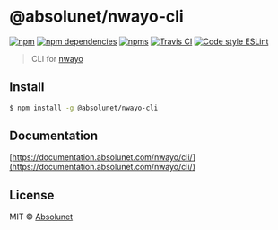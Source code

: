 # @absolunet/nwayo-cli

[![npm](https://img.shields.io/npm/v/@absolunet/nwayo-cli.svg)](https://www.npmjs.com/package/@absolunet/nwayo-cli)
[![npm dependencies](https://david-dm.org/absolunet/nwayo/status.svg?path=packages/cli)](https://david-dm.org/absolunet/nwayo?path=packages/cli)
[![npms](https://badges.npms.io/%40absolunet%2Fnwayo-cli.svg)](https://npms.io/search?q=%40absolunet%2Fnwayo-cli)
[![Travis CI](https://api.travis-ci.org/absolunet/nwayo.svg?branch=master)](https://travis-ci.org/absolunet/nwayo/builds)
[![Code style ESLint](https://img.shields.io/badge/code_style-@absolunet/node-659d32.svg)](https://github.com/absolunet/eslint-config-node)

> CLI for [nwayo](https://absolunet.github.io/nwayo/)


## Install

```bash
$ npm install -g @absolunet/nwayo-cli
```

## Documentation

[https://documentation.absolunet.com/nwayo/cli/](https://documentation.absolunet.com/nwayo/cli/)

## License

MIT © [Absolunet](https://absolunet.com)
